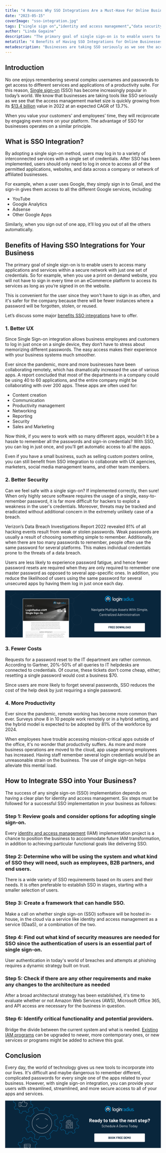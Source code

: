```yaml
---
title: "4 Reasons Why SSO Integrations Are a Must-Have For Online Businesses"
date: "2023-05-15"
coverImage: "sso-integration.jpg"
tags: ["single sign on","identity and access management","data security","cx"]
author: "Linda Gagaine"
description: "The primary goal of single sign-on is to enable users to access many applications with just one set of credentials. This is convenient for the user since they won't have to sign in as often, and it's safer for the company because there will be fewer instances of forgotten passwords."
metatitle: "4 Benefits of Having SSO Integrations for Online Businesses"
metadescription: "Businesses are taking SSO seriously as we see the access management market is quickly growing. Read the benefits of integrating SSO for your business."
---
```

## Introduction

No one enjoys remembering several complex usernames and passwords to get access to different services and applications of a productivity suite. For this reason, [Single sign-on](https://www.loginradius.com/single-sign-on/) (SSO) has become increasingly popular in today’s world. We know that businesses are taking tools like SSO seriously as we see that the access management market size is quickly growing from its [$13.4 billion](https://www.marketsandmarkets.com/Market-Reports/identity-access-management-iam-market-1168.html) value in 2022 at an expected CAGR of 13.7%. 

When you value your customers' and employees’ time, they will reciprocate by engaging even more on your platform. The advantage of SSO for businesses operates on a similar principle.

## What is SSO Integration?

By adopting a single sign-on method, users may log in to a variety of interconnected services with a single set of credentials. After SSO has been implemented, users should only need to log in once to access all of the permitted applications, websites, and data across a company or network of affiliated businesses. 

For example, when a user uses Google, they simply sign in to Gmail, and the sign-in gives them access to all the different Google services, including:

* YouTube
* Google Analytics
* Adsense
* Other Google Apps

Similarly, when you sign out of one app, it’ll log you out of all the others automatically. 

## Benefits of Having SSO Integrations for Your Business

The primary goal of single sign-on is to enable users to access many applications and services within a secure network with just one set of credentials. So for example, when you use a print on demand website, you will not have to sign in every time on an eCommerce platform to access its services as long as you’re signed in on the website. 

This is convenient for the user since they won't have to sign in as often, and it's safer for the company because there will be fewer instances where a password will be forgotten, stolen, or reused. 

Let’s discuss some major [benefits SSO integrations](https://www.loginradius.com/blog/identity/benefits-single-sign-on-sso/) have to offer. 

### 1. Better UX

Since Single Sign-on integration allows business employees and customers to log in just once on a single device, they don’t have to stress about memorizing different passwords. The easy access makes their experience with your business systems much smoother. 

Ever since the pandemic, more and more businesses have been collaborating remotely, which has dramatically increased the use of various apps. A report concluded that most of the departments in a company could be using 40 to 60 applications, and the entire company might be collaborating with over 200 apps. These apps are often used for:

* Content creation
* Communication
* Productivity management
* Networking
* Reporting
* Security
* Sales and Marketing

Now think, if you were to work with so many different apps, wouldn’t it be a hassle to remember all the passwords and sign-in credentials? With SSO, you can log in just once, and you’ll get automatic access to all the apps.

Even if you have a small business, such as selling custom posters online, you can still benefit from SSO integration to collaborate with UX agencies, marketers, social media management teams, and other team members.  

### 2. Better Security

Can we feel safe with a single sign-on? If implemented correctly, then sure! When only highly secure software requires the usage of a single, easy-to-remember password, it is far more difficult for hackers to exploit a weakness in the user's credentials. Moreover, threats may be tracked and eradicated without additional concern in the extremely unlikely case of a breach. 

Verizon’s Data Breach Investigations Report 2022 revealed 81% of all hacking events result from weak or stolen passwords. Weak passwords are usually a result of choosing something simple to remember. Additionally, when there are too many passwords to remember, people often use the same password for several platforms. This makes individual credentials prone to the threats of a data breach.

Users are less likely to experience password fatigue, and hence fewer password resets are required when they are only required to remember one master password as opposed to several app-specific ones. In addition, you reduce the likelihood of users using the same password for several unsecured apps by having them log in just once each day. 

[![DS-ciam-SSO](DS-ciam-SSO.png)](https://www.loginradius.com/resource/loginradius-single-sign-on/)

### 3. Fewer Costs

Requests for a password reset to the IT department are rather common. According to Gartner, 20%-50% of all queries to IT helpdesks are connected to credentials. Of course, these tickets don't come cheap, either; resetting a single password would cost a business $70. 

Since users are more likely to forget several passwords, SSO reduces the cost of the help desk by just requiring a single password. 

### 4. More Productivity

Ever since the pandemic, remote working has become more common than ever. Surveys show 8 in 10 people work remotely or in a hybrid setting, and the hybrid model is expected to be adopted by 81% of the workforce by 2024. 

When employees have trouble accessing mission-critical apps outside of the office, it's no wonder that productivity suffers.  As more and more business operations are moved to the cloud, app usage among employees has increased. Having staff remember several login credentials would be an unreasonable strain on the business. The use of single sign-on helps alleviate this mental load. 

## How to Integrate SSO into Your Business?

The success of any single sign-on (SSO) implementation depends on having a clear plan for identity and access management. Six steps must be followed for a successful SSO implementation in your business as follows:

### Step 1: Review goals and consider options for adopting single sign-on.

Every [identity and access management](https://www.loginradius.com/blog/identity/what-is-iam/) (IAM) implementation project is a chance to position the business to accommodate future IAM transformation, in addition to achieving particular functional goals like delivering SSO.

### Step 2: Determine who will be using the system and what kind of SSO they will need, such as employees, B2B partners, and end users. 

There is a wide variety of SSO requirements based on its users and their needs. It is often preferable to establish SSO in stages, starting with a smaller selection of users.

### Step 3: Create a framework that can handle SSO.

Make a call on whether single sign-on (SSO) software will be hosted in-house, in the cloud via a service like identity and access management as a service (IDaaS), or a combination of the two.

### Step 4: Find out what kind of security measures are needed for SSO since the authentication of users is an essential part of single sign-on.

User authentication in today's world of breaches and attempts at phishing requires a dynamic strategy built on trust.

### Step 5: Check if there are any other requirements and make any changes to the architecture as needed

After a broad architectural strategy has been established, it's time to evaluate whether or not Amazon Web Services (AWS), Microsoft Office 365, and API access are necessary for the business in question.

### Step 6: Identify critical functionality and potential providers.

Bridge the divide between the current system and what is needed. [Existing IAM programs](https://www.loginradius.com/) can be upgraded to newer, more contemporary ones, or new services or programs might be added to achieve this goal. 

## Conclusion

Every day, the world of technology gives us new  tools to incorporate into our lives. It's difficult and maybe dangerous to remember different, complicated passwords for every single one of the apps related to your business. However, with single sign-on integration, you can provide your users with streamlined, streamlined, and more secure access to all of your apps and services.

[![book-a-demo-loginradius](../../assets/book-a-demo-loginradius.png)](https://www.loginradius.com/book-a-demo/)
